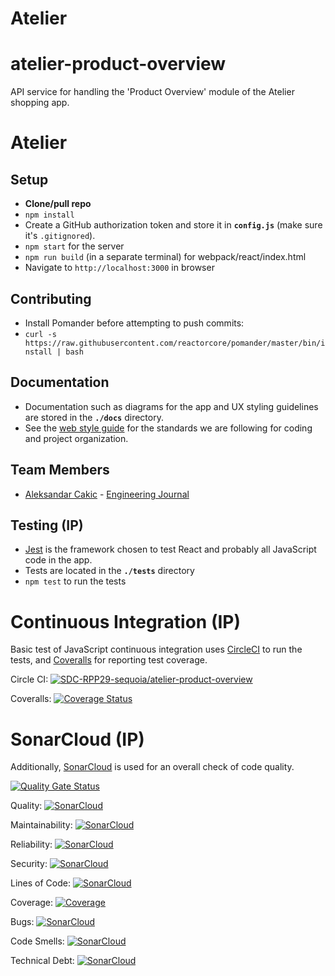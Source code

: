 # Atelier

# atelier-product-overview
API service for handling the 'Product Overview' module of the Atelier shopping app.
# Atelier

## Setup
- **Clone/pull repo**
- `npm install`
- Create a GitHub authorization token and store it in **`config.js`** (make sure it's `.gitignored`).
- `npm start` for the server
- `npm run build` (in a separate terminal) for webpack/react/index.html
- Navigate to `http://localhost:3000` in browser

## Contributing
- Install Pomander before attempting to push commits:
- `curl -s https://raw.githubusercontent.com/reactorcore/pomander/master/bin/install | bash`

## Documentation
- Documentation such as diagrams for the app and UX styling guidelines are stored in the **`./docs`** directory.
- See the [web style guide](./docs/web-style-guide.md) for the standards we are following for coding and project organization.

## Team Members
- [Aleksandar Cakic](https://gist.github.com/aleksandar-cakic) - [Engineering Journal](https://gist.github.com/aleksandar-cakic/ac33195f446a9a9ecfa290451e2f3859)


## Testing (IP)
- [Jest](https://jestjs.io/) is the framework chosen to test React and probably all JavaScript code in the app.
- Tests are located in the **`./tests`** directory
- ```npm test``` to run the tests

# Continuous Integration (IP)
Basic test of JavaScript continuous integration uses [CircleCI](https://circleci.com/) to run the tests, and [Coveralls](https://coveralls.io/) for reporting test coverage.

Circle CI: [![SDC-RPP29-sequoia/atelier-product-overview](https://circleci.com/gh/SDC-RPP29-sequoia/atelier-product-overview.svg?style=svg)](https://app.circleci.com/pipelines/github/SDC-RPP29-sequoia/atelier-product-overview)

Coveralls: [![Coverage Status](https://coveralls.io/repos/github/SDC-RPP29-sequoia/atelier-product-overview/badge.svg?branch=main)](https://coveralls.io/github/SDC-RPP29-sequoia/atelier-product-overview?branch=main)

# SonarCloud (IP)
Additionally, [SonarCloud](https://sonarcloud.io/projects) is used for an overall check of code quality.

[![Quality Gate Status](https://sonarcloud.io/api/project_badges/measure?project=SDC-RPP29-sequoia_atelier-product-overview&metric=alert_status)](https://sonarcloud.io/dashboard?id=SDC-RPP29-sequoia_atelier-product-overview)

Quality: [![SonarCloud](https://sonarcloud.io/api/project_badges/measure?project=SDC-RPP29-sequoia_atelier-product-overview&metric=alert_status)](https://sonarcloud.io/dashboard?id=SDC-RPP29-sequoia_atelier-product-overview)

Maintainability: [![SonarCloud](https://sonarcloud.io/api/project_badges/measure?project=SDC-RPP29-sequoia_atelier-product-overview&metric=sqale_rating)](https://sonarcloud.io/dashboard?id=SDC-RPP29-sequoia_atelier-product-overview)

Reliability: [![SonarCloud](https://sonarcloud.io/api/project_badges/measure?project=SDC-RPP29-sequoia_atelier-product-overview&metric=reliability_rating)](https://sonarcloud.io/dashboard?id=SDC-RPP29-sequoia_atelier-product-overview)

Security: [![SonarCloud](https://sonarcloud.io/api/project_badges/measure?project=SDC-RPP29-sequoia_atelier-product-overview&metric=security_rating)](https://sonarcloud.io/dashboard?id=SDC-RPP29-sequoia_atelier-product-overview)

Lines of Code: [![SonarCloud](https://sonarcloud.io/api/project_badges/measure?project=SDC-RPP29-sequoia_atelier-product-overview&metric=ncloc)](https://sonarcloud.io/dashboard?id=SDC-RPP29-sequoia_atelier-product-overview)

Coverage: [![Coverage](https://sonarcloud.io/api/project_badges/measure?project=SDC-RPP29-sequoia_atelier-product-overview&metric=coverage)](https://sonarcloud.io/dashboard?id=SDC-RPP29-sequoia_atelier-product-overview)

Bugs: [![SonarCloud](https://sonarcloud.io/api/project_badges/measure?project=SDC-RPP29-sequoia_atelier-product-overview&metric=bugs)](https://sonarcloud.io/dashboard?id=SDC-RPP29-sequoia_atelier-product-overview)

Code Smells: [![SonarCloud](https://sonarcloud.io/api/project_badges/measure?project=SDC-RPP29-sequoia_atelier-product-overview&metric=code_smells)](https://sonarcloud.io/dashboard?id=SDC-RPP29-sequoia_atelier-product-overview)

Technical Debt: [![SonarCloud](https://sonarcloud.io/api/project_badges/measure?project=SDC-RPP29-sequoia_atelier-product-overview&metric=sqale_index)](https://sonarcloud.io/dashboard?id=SDC-RPP29-sequoia_atelier-product-overview)

